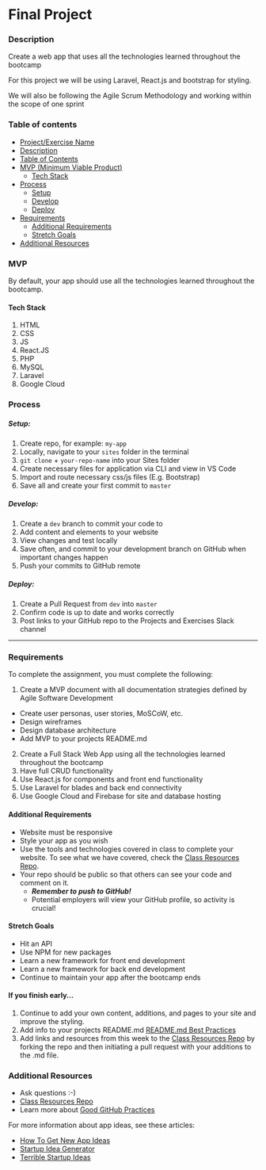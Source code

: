 # Final Project

### Description

Create a web app that uses all the technologies learned throughout the bootcamp

For this project we will be using Laravel, React.js and bootstrap for styling.

We will also be following the Agile Scrum Methodology and working within the scope of one sprint

### Table of contents

<!--ts-->

- [Project/Exercise Name](#Final-Project)
- [Description](#Description)
- [Table of Contents](#table-of-contents)
- [MVP (Minimum Viable Product)](#MVP)
  - [Tech Stack](#Tech-Stack)
- [Process](#process)
  - [Setup](#Setup)
  - [Develop](#Develop)
  - [Deploy](#Deploy)
- [Requirements](#Requirements)
  - [Additional Requirements](#Additional-Requirements)
  - [Stretch Goals](#Stretch-Goals)
- [Additional Resources](#Additional-Resources)
  <!--te-->

### MVP

By default, your app should use all the technologies learned throughout the bootcamp.

#### Tech Stack

1. HTML
2. CSS
3. JS
4. React.JS
5. PHP
6. MySQL
7. Laravel
8. Google Cloud

### Process

##### Setup:

1. Create repo, for example: `my-app`
2. Locally, navigate to your `sites` folder in the terminal
3. `git clone` + `your-repo-name` into your Sites folder
4. Create necessary files for application via CLI and view in VS Code
5. Import and route necessary css/js files (E.g. Bootstrap)
6. Save all and create your first commit to `master`

##### Develop:

1. Create a `dev` branch to commit your code to
2. Add content and elements to your website
3. View changes and test locally
4. Save often, and commit to your development branch on GitHub when important changes happen
5. Push your commits to GitHub remote

##### Deploy:

1. Create a Pull Request from `dev` into `master`
2. Confirm code is up to date and works correctly
3. Post links to your GitHub repo to the Projects and Exercises Slack channel

---

### Requirements

To complete the assignment, you must complete the following:

1. Create a MVP document with all documentation strategies defined by Agile Software Development

- Create user personas, user stories, MoSCoW, etc.
- Design wireframes
- Design database architecture
- Add MVP to your projects README.md

2. Create a Full Stack Web App using all the technologies learned throughout the bootcamp
3. Have full CRUD functionality
4. Use React.js for components and front end functionality
5. Use Laravel for blades and back end connectivity
6. Use Google Cloud and Firebase for site and database hosting

#### Additional Requirements

- Website must be responsive
- Style your app as you wish
- Use the tools and technologies covered in class to complete your website. To see what we have covered, check the [Class Resources Repo](https://github.com/bootcamp-students/Resources).
- Your repo should be public so that others can see your code and comment on it.
  - _**Remember to push to GitHub!**_
  - Potential employers will view your GitHub profile, so activity is crucial!

#### Stretch Goals

- Hit an API
- Use NPM for new packages
- Learn a new framework for front end development
- Learn a new framework for back end development
- Continue to maintain your app after the bootcamp ends

#### If you finish early...

1. Continue to add your own content, additions, and pages to your site and improve the styling.
2. Add info to your projects README.md [README.md Best Practices](https://gist.github.com/PurpleBooth/109311bb0361f32d87a2)
3. Add links and resources from this week to the [Class Resources Repo](https://github.com/bootcamp-students/Resources) by forking the repo and then initiating a pull request with your additions to the .md file.

### Additional Resources

- Ask questions :-)
- [Class Resources Repo](https://github.com/bootcamp-students/Resources)
- Learn more about [Good GitHub Practices](https://guides.github.com)

For more information about app ideas, see these articles:

- [How To Get New App Ideas](https://www.entrepreneur.com/article/278369)
- [Startup Idea Generator](https://www.kamogo.com/5)
- [Terrible Startup Ideas](https://www.redbull.com/nz-en/weirdest-worst-tech-startup-ideas)
